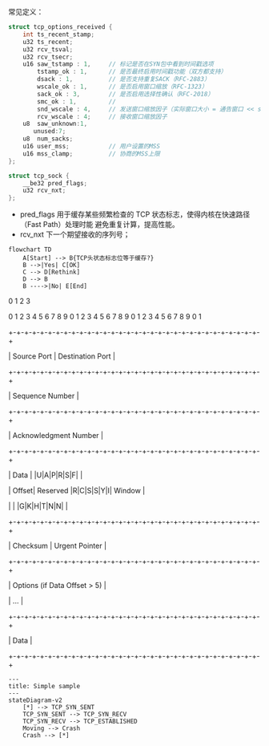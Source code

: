 常见定义：
```C
struct tcp_options_received {
    int ts_recent_stamp;    
    u32 ts_recent;
    u32	rcv_tsval;
    u32	rcv_tsecr;
    u16 saw_tstamp : 1,     // 标记是否在SYN包中看到时间戳选项
        tstamp_ok : 1,      // 是否最终启用时间戳功能（双方都支持）
        dsack : 1,          // 是否支持重复SACK（RFC-2883）
        wscale_ok : 1,      // 是否启用窗口缩放（RFC-1323）
        sack_ok : 3,        // 是否启用选择性确认（RFC-2018）
        smc_ok : 1,         // 
        snd_wscale : 4,     // 发送窗口缩放因子（实际窗口大小 = 通告窗口 << snd_wscale）
        rcv_wscale : 4;     // 接收窗口缩放因子
    u8	saw_unknown:1,
       unused:7;
    u8	num_sacks;
    u16	user_mss;           // 用户设置的MSS
    u16	mss_clamp;          // 协商的MSS上限
};
```

```C
struct tcp_sock {
    __be32 pred_flags;
    u32 rcv_nxt;
};
```
+ pred_flags
  用于缓存某些频繁检查的 TCP 状态标志，使得内核在快速路径（Fast Path）处理时能 避免重复计算，提高性能。
+ rcv_nxt
  下一个期望接收的序列号；

```mermaid
flowchart TD
    A[Start] --> B{TCP头状态标志位等于缓存?}
    B -->|Yes| C[OK]
    C --> D[Rethink]
    D --> B
    B ---->|No| E[End]

```
  
 0                   1                   2                   3
 
 0 1 2 3 4 5 6 7 8 9 0 1 2 3 4 5 6 7 8 9 0 1 2 3 4 5 6 7 8 9 0 1
 
+-+-+-+-+-+-+-+-+-+-+-+-+-+-+-+-+-+-+-+-+-+-+-+-+-+-+-+-+-+-+-+-+

|          Source Port          |       Destination Port        |

+-+-+-+-+-+-+-+-+-+-+-+-+-+-+-+-+-+-+-+-+-+-+-+-+-+-+-+-+-+-+-+-+

|                        Sequence Number                        |

+-+-+-+-+-+-+-+-+-+-+-+-+-+-+-+-+-+-+-+-+-+-+-+-+-+-+-+-+-+-+-+-+

|                    Acknowledgment Number                      |

+-+-+-+-+-+-+-+-+-+-+-+-+-+-+-+-+-+-+-+-+-+-+-+-+-+-+-+-+-+-+-+-+

|  Data |           |U|A|P|R|S|F|                               |

| Offset| Reserved  |R|C|S|S|Y|I|            Window             |

|       |           |G|K|H|T|N|N|                               |

+-+-+-+-+-+-+-+-+-+-+-+-+-+-+-+-+-+-+-+-+-+-+-+-+-+-+-+-+-+-+-+-+

|           Checksum            |         Urgent Pointer        |

+-+-+-+-+-+-+-+-+-+-+-+-+-+-+-+-+-+-+-+-+-+-+-+-+-+-+-+-+-+-+-+-+

|                    Options (if Data Offset > 5)               |

|                             ...                               |

+-+-+-+-+-+-+-+-+-+-+-+-+-+-+-+-+-+-+-+-+-+-+-+-+-+-+-+-+-+-+-+-+

|                             Data                              |

+-+-+-+-+-+-+-+-+-+-+-+-+-+-+-+-+-+-+-+-+-+-+-+-+-+-+-+-+-+-+-+-+

```mermaid
---
title: Simple sample
---
stateDiagram-v2
    [*] --> TCP_SYN_SENT
    TCP_SYN_SENT --> TCP_SYN_RECV
    TCP_SYN_RECV --> TCP_ESTABLISHED
    Moving --> Crash
    Crash --> [*]

```
